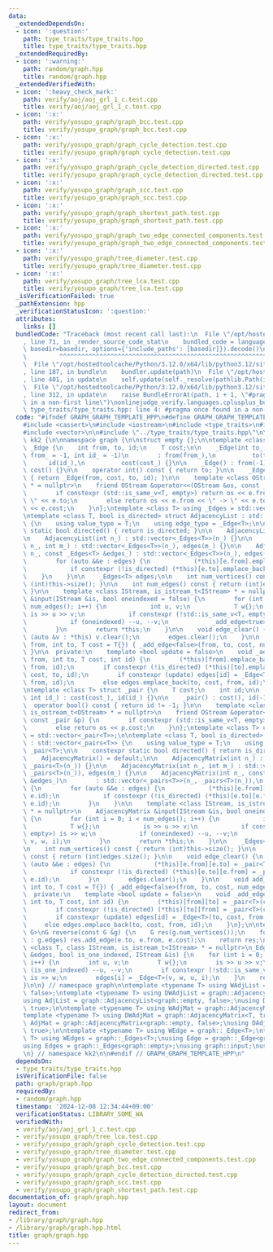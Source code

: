```yaml
---
data:
  _extendedDependsOn:
  - icon: ':question:'
    path: type_traits/type_traits.hpp
    title: type_traits/type_traits.hpp
  _extendedRequiredBy:
  - icon: ':warning:'
    path: random/graph.hpp
    title: random/graph.hpp
  _extendedVerifiedWith:
  - icon: ':heavy_check_mark:'
    path: verify/aoj/aoj_grl_1_c.test.cpp
    title: verify/aoj/aoj_grl_1_c.test.cpp
  - icon: ':x:'
    path: verify/yosupo_graph/graph_bcc.test.cpp
    title: verify/yosupo_graph/graph_bcc.test.cpp
  - icon: ':x:'
    path: verify/yosupo_graph/graph_cycle_detection.test.cpp
    title: verify/yosupo_graph/graph_cycle_detection.test.cpp
  - icon: ':x:'
    path: verify/yosupo_graph/graph_cycle_detection_directed.test.cpp
    title: verify/yosupo_graph/graph_cycle_detection_directed.test.cpp
  - icon: ':x:'
    path: verify/yosupo_graph/graph_scc.test.cpp
    title: verify/yosupo_graph/graph_scc.test.cpp
  - icon: ':x:'
    path: verify/yosupo_graph/graph_shortest_path.test.cpp
    title: verify/yosupo_graph/graph_shortest_path.test.cpp
  - icon: ':x:'
    path: verify/yosupo_graph/graph_two_edge_connected_components.test.cpp
    title: verify/yosupo_graph/graph_two_edge_connected_components.test.cpp
  - icon: ':x:'
    path: verify/yosupo_graph/tree_diameter.test.cpp
    title: verify/yosupo_graph/tree_diameter.test.cpp
  - icon: ':x:'
    path: verify/yosupo_graph/tree_lca.test.cpp
    title: verify/yosupo_graph/tree_lca.test.cpp
  _isVerificationFailed: true
  _pathExtension: hpp
  _verificationStatusIcon: ':question:'
  attributes:
    links: []
  bundledCode: "Traceback (most recent call last):\n  File \"/opt/hostedtoolcache/Python/3.12.0/x64/lib/python3.12/site-packages/onlinejudge_verify/documentation/build.py\"\
    , line 71, in _render_source_code_stat\n    bundled_code = language.bundle(stat.path,\
    \ basedir=basedir, options={'include_paths': [basedir]}).decode()\n          \
    \         ^^^^^^^^^^^^^^^^^^^^^^^^^^^^^^^^^^^^^^^^^^^^^^^^^^^^^^^^^^^^^^^^^^^^^^^^^^^^^^^^^\n\
    \  File \"/opt/hostedtoolcache/Python/3.12.0/x64/lib/python3.12/site-packages/onlinejudge_verify/languages/cplusplus.py\"\
    , line 187, in bundle\n    bundler.update(path)\n  File \"/opt/hostedtoolcache/Python/3.12.0/x64/lib/python3.12/site-packages/onlinejudge_verify/languages/cplusplus_bundle.py\"\
    , line 401, in update\n    self.update(self._resolve(pathlib.Path(included), included_from=path))\n\
    \  File \"/opt/hostedtoolcache/Python/3.12.0/x64/lib/python3.12/site-packages/onlinejudge_verify/languages/cplusplus_bundle.py\"\
    , line 312, in update\n    raise BundleErrorAt(path, i + 1, \"#pragma once found\
    \ in a non-first line\")\nonlinejudge_verify.languages.cplusplus_bundle.BundleErrorAt:\
    \ type_traits/type_traits.hpp: line 4: #pragma once found in a non-first line\n"
  code: "#ifndef GRAPH_GRAPH_TEMPLATE_HPP\n#define GRAPH_GRAPH_TEMPLATE_HPP 1\n\n\
    #include <cassert>\n#include <iostream>\n#include <type_traits>\n#include <utility>\n\
    #include <vector>\n\n#include \"../type_traits/type_traits.hpp\"\n\nnamespace\
    \ kk2 {\n\nnamespace graph {\n\nstruct empty {};\n\ntemplate <class T> struct\
    \ _Edge {\n    int from, to, id;\n    T cost;\n\n    _Edge(int to_, T cost_, int\
    \ from_ = -1, int id_ = -1)\n        : from(from_),\n          to(to_),\n    \
    \      id(id_),\n          cost(cost_) {}\n\n    _Edge() : from(-1), to(-1), id(-1),\
    \ cost() {}\n\n    operator int() const { return to; }\n\n    _Edge rev() const\
    \ { return _Edge(from, cost, to, id); }\n\n    template <class OStream, is_ostream_t<OStream>\
    \ * = nullptr>\n    friend OStream &operator<<(OStream &os, const _Edge &e) {\n\
    \        if constexpr (std::is_same_v<T, empty>) return os << e.from << \" ->\
    \ \" << e.to;\n        else return os << e.from << \" -> \" << e.to << \" : \"\
    \ << e.cost;\n    }\n};\ntemplate <class T> using _Edges = std::vector<_Edge<T>>;\n\
    \ntemplate <class T, bool is_directed> struct AdjacencyList : std::vector<_Edges<T>>\
    \ {\n    using value_type = T;\n    using edge_type = _Edge<T>;\n\n    constexpr\
    \ static bool directed() { return is_directed; }\n\n    AdjacencyList() = default;\n\
    \n    AdjacencyList(int n_) : std::vector<_Edges<T>>(n_) {}\n\n    AdjacencyList(int\
    \ n_, int m_) : std::vector<_Edges<T>>(n_), edges(m_) {}\n\n    AdjacencyList(int\
    \ n_, const _Edges<T> &edges_) : std::vector<_Edges<T>>(n_), edges(edges_) {\n\
    \        for (auto &&e : edges) {\n            (*this)[e.from].emplace_back(e);\n\
    \            if constexpr (!is_directed) (*this)[e.to].emplace_back(e);\n    \
    \    }\n    }\n\n    _Edges<T> edges;\n\n    int num_vertices() const { return\
    \ (int)this->size(); }\n\n    int num_edges() const { return (int)edges.size();\
    \ }\n\n    template <class IStream, is_istream_t<IStream> * = nullptr>\n    AdjacencyList\
    \ &input(IStream &is, bool oneindexed = false) {\n        for (int i = 0; i <\
    \ num_edges(); i++) {\n            int u, v;\n            T w{};\n           \
    \ is >> u >> v;\n            if constexpr (!std::is_same_v<T, empty>) is >> w;\n\
    \            if (oneindexed) --u, --v;\n            _add_edge<true>(u, v, w, i);\n\
    \        }\n        return *this;\n    }\n\n    void edge_clear() {\n        for\
    \ (auto &v : *this) v.clear();\n        edges.clear();\n    }\n\n    void add_edge(int\
    \ from, int to, T cost = T{}) { _add_edge<false>(from, to, cost, num_edges());\
    \ }\n\n  private:\n    template <bool update = false>\n    void _add_edge(int\
    \ from, int to, T cost, int id) {\n        (*this)[from].emplace_back(to, cost,\
    \ from, id);\n        if constexpr (!is_directed) (*this)[to].emplace_back(from,\
    \ cost, to, id);\n        if constexpr (update) edges[id] = _Edge<T>(to, cost,\
    \ from, id);\n        else edges.emplace_back(to, cost, from, id);\n    }\n};\n\
    \ntemplate <class T> struct _pair {\n    T cost;\n    int id;\n\n    _pair(T cost_,\
    \ int id_) : cost(cost_), id(id_) {}\n\n    _pair() : cost(), id(-1) {}\n\n  \
    \  operator bool() const { return id != -1; }\n\n    template <class OStream,\
    \ is_ostream_t<OStream> * = nullptr>\n    friend OStream &operator<<(OStream &os,\
    \ const _pair &p) {\n        if constexpr (std::is_same_v<T, empty>) return os;\n\
    \        else return os << p.cost;\n    }\n};\ntemplate <class T> using _pairs\
    \ = std::vector<_pair<T>>;\n\ntemplate <class T, bool is_directed> struct AdjacencyMatrix\
    \ : std::vector<_pairs<T>> {\n    using value_type = T;\n    using edge_type =\
    \ _pair<T>;\n\n    constexpr static bool directed() { return is_directed; }\n\n\
    \    AdjacencyMatrix() = default;\n\n    AdjacencyMatrix(int n_) : std::vector<_pairs<T>>(n_,\
    \ _pairs<T>(n_)) {}\n\n    AdjacencyMatrix(int n_, int m_) : std::vector<_pairs<T>>(n_,\
    \ _pairs<T>(n_)), edges(m_) {}\n\n    AdjacencyMatrix(int n_, const _Edges<T>\
    \ &edges_)\n        : std::vector<_pairs<T>>(n_, _pairs<T>(n_)),\n          edges(edges_)\
    \ {\n        for (auto &&e : edges) {\n            (*this)[e.from][e.to] = _pair<T>(e.cost,\
    \ e.id);\n            if constexpr (!is_directed) (*this)[e.to][e.from] = _pair<T>(e.cost,\
    \ e.id);\n        }\n    }\n\n    template <class IStream, is_istream_t<IStream>\
    \ * = nullptr>\n    AdjacencyMatrix &input(IStream &is, bool oneindexed = false)\
    \ {\n        for (int i = 0; i < num_edges(); i++) {\n            int u, v;\n\
    \            T w{};\n            is >> u >> v;\n            if constexpr (!std::is_same_v<T,\
    \ empty>) is >> w;\n            if (oneindexed) --u, --v;\n            _add_edge<true>(u,\
    \ v, w, i);\n        }\n        return *this;\n    }\n\n    _Edges<T> edges;\n\
    \n    int num_vertices() const { return (int)this->size(); }\n\n    int num_edges()\
    \ const { return (int)edges.size(); }\n\n    void edge_clear() {\n        for\
    \ (auto &&e : edges) {\n            (*this)[e.from][e.to] = _pair<T>(e.cost, e.id);\n\
    \            if constexpr (!is_directed) (*this)[e.to][e.from] = _pair<T>(e.cost,\
    \ e.id);\n        }\n        edges.clear();\n    }\n\n    void add_edge(int from,\
    \ int to, T cost = T{}) { _add_edge<false>(from, to, cost, num_edges()); }\n\n\
    \  private:\n    template <bool update = false>\n    void _add_edge(int from,\
    \ int to, T cost, int id) {\n        (*this)[from][to] = _pair<T>(cost, id);\n\
    \        if constexpr (!is_directed) (*this)[to][from] = _pair<T>(cost, id);\n\
    \        if constexpr (update) edges[id] = _Edge<T>(to, cost, from, id);\n   \
    \     else edges.emplace_back(to, cost, from, id);\n    }\n};\n\ntemplate <class\
    \ G>\nG reverse(const G &g) {\n    G res(g.num_vertices());\n    for (auto &&e\
    \ : g.edges) res.add_edge(e.to, e.from, e.cost);\n    return res;\n}\n\ntemplate\
    \ <class T, class IStream, is_istream_t<IStream> * = nullptr>\n_Edges<T> &input(_Edges<T>\
    \ &edges, bool is_one_indexed, IStream &is) {\n    for (int i = 0; i < (int)edges.size();\
    \ i++) {\n        int u, v;\n        T w{};\n        is >> u >> v;\n        if\
    \ (is_one_indexed) --u, --v;\n        if constexpr (!std::is_same_v<T, empty>)\
    \ is >> w;\n        edges[i] = _Edge<T>(v, w, u, i);\n    }\n    return edges;\n\
    }\n\n} // namespace graph\n\ntemplate <typename T> using WAdjList = graph::AdjacencyList<T,\
    \ false>;\ntemplate <typename T> using DWAdjList = graph::AdjacencyList<T, true>;\n\
    using AdjList = graph::AdjacencyList<graph::empty, false>;\nusing DAdjList = graph::AdjacencyList<graph::empty,\
    \ true>;\n\ntemplate <typename T> using WAdjMat = graph::AdjacencyMatrix<T, false>;\n\
    template <typename T> using DWAdjMat = graph::AdjacencyMatrix<T, true>;\nusing\
    \ AdjMat = graph::AdjacencyMatrix<graph::empty, false>;\nusing DAdjMat = graph::AdjacencyMatrix<graph::empty,\
    \ true>;\n\ntemplate <typename T> using WEdge = graph::_Edge<T>;\ntemplate <typename\
    \ T> using WEdges = graph::_Edges<T>;\nusing Edge = graph::_Edge<graph::empty>;\n\
    using Edges = graph::_Edges<graph::empty>;\nusing graph::input;\nusing graph::reverse;\n\
    \n} // namespace kk2\n\n#endif // GRAPH_GRAPH_TEMPLATE_HPP\n"
  dependsOn:
  - type_traits/type_traits.hpp
  isVerificationFile: false
  path: graph/graph.hpp
  requiredBy:
  - random/graph.hpp
  timestamp: '2024-12-08 12:34:44+09:00'
  verificationStatus: LIBRARY_SOME_WA
  verifiedWith:
  - verify/aoj/aoj_grl_1_c.test.cpp
  - verify/yosupo_graph/tree_lca.test.cpp
  - verify/yosupo_graph/graph_cycle_detection.test.cpp
  - verify/yosupo_graph/tree_diameter.test.cpp
  - verify/yosupo_graph/graph_two_edge_connected_components.test.cpp
  - verify/yosupo_graph/graph_bcc.test.cpp
  - verify/yosupo_graph/graph_cycle_detection_directed.test.cpp
  - verify/yosupo_graph/graph_scc.test.cpp
  - verify/yosupo_graph/graph_shortest_path.test.cpp
documentation_of: graph/graph.hpp
layout: document
redirect_from:
- /library/graph/graph.hpp
- /library/graph/graph.hpp.html
title: graph/graph.hpp
---
```

